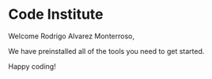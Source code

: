 # Code Institute

Welcome Rodrigo Alvarez Monterroso,

We have preinstalled all of the tools you need to get started.

Happy coding!